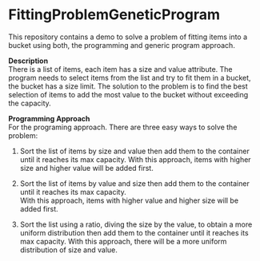 # FittingProblemGeneticProgram
This repository contains a demo to solve a problem of fitting items into a bucket using both, the programming and generic program approach.

__Description__  
There is a list of items, each item has a size and value attribute. The program needs to select items from the list and try to fit them in a bucket, the bucket has a size limit. The solution to the problem is to find the best selection of items to add the most value to the bucket without exceeding the capacity.

__Programming Approach__  
For the programing approach. There are three easy ways to solve the problem:  
1. Sort the list of items by size and value then add them to the container until it reaches its max capacity.
  With this approach, items with higher size and higher value will be added first.
   
2. Sort the list of items by value and size then add them to the container until it reaches its max capacity.   
  With this approach, items with higher value and higher size will be added first.  

3. Sort the list using a ratio, diving the size by the value, to obtain a more uniform distribution then add them to the container until it reaches its max capacity. 
  With this approach, there will be a more uniform distribution of size and value.
  

